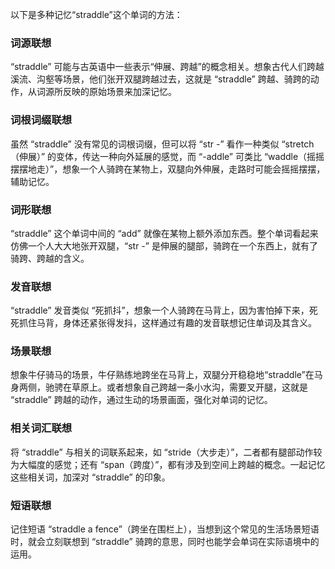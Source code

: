 以下是多种记忆“straddle”这个单词的方法：

### 词源联想
“straddle” 可能与古英语中一些表示“伸展、跨越”的概念相关。想象古代人们跨越溪流、沟壑等场景，他们张开双腿跨越过去，这就是 “straddle” 跨越、骑跨的动作，从词源所反映的原始场景来加深记忆。

### 词根词缀联想
虽然 “straddle” 没有常见的词根词缀，但可以将 “str -” 看作一种类似 “stretch（伸展）” 的变体，传达一种向外延展的感觉，而 “-addle” 可类比 “waddle（摇摇摆摆地走）”，想象一个人骑跨在某物上，双腿向外伸展，走路时可能会摇摇摆摆，辅助记忆。

### 词形联想
“straddle” 这个单词中间的 “add” 就像在某物上额外添加东西。整个单词看起来仿佛一个人大大地张开双腿，“str -” 是伸展的腿部，骑跨在一个东西上，就有了骑跨、跨越的含义。

### 发音联想
“straddle” 发音类似 “死抓抖”，想象一个人骑跨在马背上，因为害怕掉下来，死死抓住马背，身体还紧张得发抖，这样通过有趣的发音联想记住单词及其含义。

### 场景联想
想象牛仔骑马的场景，牛仔熟练地跨坐在马背上，双腿分开稳稳地“straddle”在马身两侧，驰骋在草原上。或者想象自己跨越一条小水沟，需要叉开腿，这就是 “straddle” 跨越的动作，通过生动的场景画面，强化对单词的记忆。

### 相关词汇联想
将 “straddle” 与相关的词联系起来，如 “stride（大步走）”，二者都有腿部动作较为大幅度的感觉；还有 “span（跨度）”，都有涉及到空间上跨越的概念。一起记忆这些相关词，加深对 “straddle” 的印象。

### 短语联想
记住短语 “straddle a fence”（跨坐在围栏上），当想到这个常见的生活场景短语时，就会立刻联想到 “straddle” 骑跨的意思，同时也能学会单词在实际语境中的运用。 